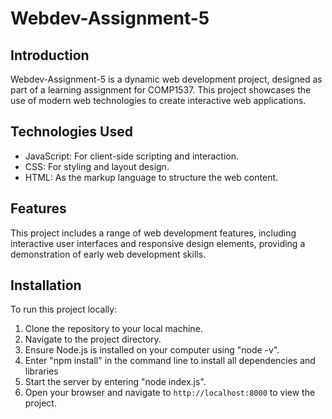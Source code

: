 # Webdev-Assignment-5

## Introduction
Webdev-Assignment-5 is a dynamic web development project, designed as part of a learning assignment for COMP1537. This project showcases the use of modern web technologies to create interactive web applications.

## Technologies Used
- JavaScript: For client-side scripting and interaction.
- CSS: For styling and layout design.
- HTML: As the markup language to structure the web content.

## Features
This project includes a range of web development features, including interactive user interfaces and responsive design elements, providing a demonstration of early web development skills.

## Installation
To run this project locally:
1. Clone the repository to your local machine.
2. Navigate to the project directory.
3. Ensure Node.js is installed on your computer using "node -v".
4. Enter "npm install" in the command line to install all dependencies and libraries
5. Start the server by entering "node index.js".
6.  Open your browser and navigate to `http://localhost:8000` to view the project.
